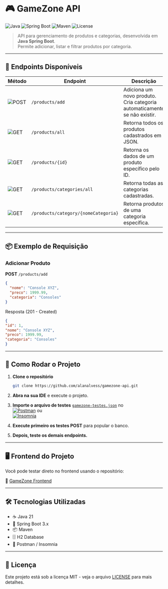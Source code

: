# 🎮 GameZone API

![Java](https://img.shields.io/badge/Java-21-red?logo=java&logoColor=white)
![Spring Boot](https://img.shields.io/badge/Spring%20Boot-3.x-brightgreen?logo=springboot)
![Maven](https://img.shields.io/badge/Maven-Build-blue?logo=apachemaven)
![License](https://img.shields.io/badge/license-MIT-lightgrey)

> API para gerenciamento de produtos e categorias, desenvolvida em **Java Spring Boot**.  
> Permite adicionar, listar e filtrar produtos por categoria.

---

## 📌 **Endpoints Disponíveis**

| Método | Endpoint | Descrição |
|--------|----------|-----------|
| ![POST](https://img.shields.io/badge/POST-%23ff9800) | `/products/add` | Adiciona um novo produto. Cria categoria automaticamente se não existir. |
| ![GET](https://img.shields.io/badge/GET-%2300bcd4) | `/products/all` | Retorna todos os produtos cadastrados em JSON. |
| ![GET](https://img.shields.io/badge/GET-%2300bcd4) | `/products/{id}` | Retorna os dados de um produto específico pelo ID. |
| ![GET](https://img.shields.io/badge/GET-%2300bcd4) | `/products/categories/all` | Retorna todas as categorias cadastradas. |
| ![GET](https://img.shields.io/badge/GET-%2300bcd4) | `/products/category/{nomeCategoria}` | Retorna produtos de uma categoria específica. |

---

## 📦 **Exemplo de Requisição**

### **Adicionar Produto**
**POST** `/products/add`

```json
{
  "nome": "Console XYZ",
  "preco": 1999.99,
  "categoria": "Consoles"
}
```

Resposta (201 - Created)

```json
{
"id": 1,
"nome": "Console XYZ",
"preco": 1999.99,
"categoria": "Consoles"
}
```

---

## 🚀 Como Rodar o Projeto

1. **Clone o repositório**
   ```bash
   git clone https://github.com/alanalvess/gamezone-api.git
   ```
2. **Abra na sua IDE** e execute o projeto.

3. **Importe o arquivo de testes** [`gamezone-testes.json`](./gamezone-testes.json) no  
   [![Postman](https://img.shields.io/badge/Postman-FF6C37?logo=postman&logoColor=white)](https://www.postman.com/) ou  
   [![Insomnia](https://img.shields.io/badge/Insomnia-4000BF?logo=insomnia&logoColor=white)](https://insomnia.rest/)

4. **Execute primeiro os testes POST** para popular o banco.

5. **Depois, teste os demais endpoints.**

---

## 🖥 Frontend do Projeto
Você pode testar direto no frontend usando o repositório:

🔗 [GameZone Frontend](https://github.com/alanalvess/gamezone-frontend)

---

## 🛠 Tecnologias Utilizadas
- ☕ Java 21
- 🍃 Spring Boot 3.x
- 📦 Maven
- 🗄 H2 Database
- 🧪 Postman / Insomnia

---

## 📄 Licença
Este projeto está sob a licença MIT - veja o arquivo [LICENSE](LICENSE) para mais detalhes.